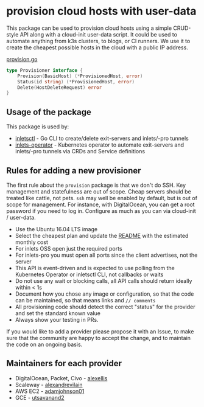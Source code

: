 # provision cloud hosts with user-data

This package can be used to provision cloud hosts using a simple CRUD-style API along with a cloud-init user-data script. It could be used to automate anything from k3s clusters, to blogs, or CI runners. We use it to create the cheapest possible hosts in the cloud with a public IP address.

[provision.go](https://github.com/inlets/inletsctl/blob/master/pkg/provision/provision.go)

```go
type Provisioner interface {
	Provision(BasicHost) (*ProvisionedHost, error)
	Status(id string) (*ProvisionedHost, error)
	Delete(HostDeleteRequest) error
}
```

## Usage of the package

This package is used by:

* [inletsctl](https://github.com/inlets/inletsctl) - Go CLI to create/delete exit-servers and inlets/-pro tunnels
* [inlets-operator](https://github.com/inlets/inlets-operator) - Kubernetes operator to automate exit-servers and inlets/-pro tunnels via CRDs and Service definitions

## Rules for adding a new provisioner

The first rule about the `provision` package is that we don't do SSH. Key management and statefulness are out of scope. Cheap servers should be treated like cattle, not pets. `ssh` may well be enabled by default, but is out of scope for management. For instance, with DigitalOcean, you can get a root password if you need to log in. Configure as much as you can via cloud-init / user-data.

* Use the Ubuntu 16.04 LTS image
* Select the cheapest plan and update the [README](https://github.com/inlets/inletsctl/blob/master/README.md) with the estimated monthly cost
* For inlets OSS open just the required ports
* For inlets-pro you must open all ports since the client advertises, not the server
* This API is event-driven and is expected to use polling from the Kubernetes Operator or inletsctl CLI, not callbacks or waits
* Do not use any wait or blocking calls, all API calls should return ideally within < 1s
* Document how you chose any image or configuration, so that the code can be maintained, so that means links and `// comments`
* All provisioning code should detect the correct "status" for the provider and set the standard known value
* Always show your testing in PRs.

If you would like to add a provider please propose it with an Issue, to make sure that the community are happy to accept the change, and to maintain the code on an ongoing basis.

## Maintainers for each provider

* DigitalOcean, Packet, Civo - [alexellis](https://github.com/alexellis/)
* Scaleway - [alexandrevilain](https://github.com/alexandrevilain/)
* AWS EC2 - [adamjohnson01](https://github.com/adamjohnson01/)
* GCE - [utsavanand2](https://github.com/utsavanand2/)

